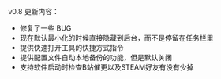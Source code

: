 ﻿v0.8 更新内容：
- 修复了一些 BUG
- 现在默认最小化的时候直接隐藏到后台，而不是停留在任务栏里
- 提供快速打开工具的快捷方式指令
- 提供配置文件自动本地备份的功能，但是默认关闭
- 支持软件启动时检查B站催更以及STEAM好友有没有少掉
